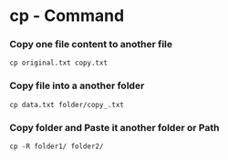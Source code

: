 # cp - Command

### Copy one file content to another file 
```
cp original.txt copy.txt
```

### Copy file into a another folder
```
cp data.txt folder/copy_.txt
```
### Copy folder and Paste it another folder or Path
```
cp -R folder1/ folder2/
```
